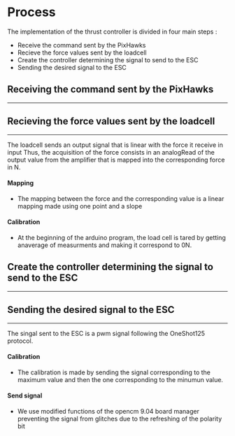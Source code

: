# Process

The implementation of the thrust controller is divided in four main steps :  
* Receive the command sent by the PixHawks
* Recieve the force values sent by the loadcell
* Create the controller determining the signal to send to the ESC
* Sending the desired signal to the ESC


## Receiving the command sent by the PixHawks
---

## Recieving the force values sent by the loadcell
---
The loadcell sends an output signal that is linear with the force it receive in input
Thus, the acquisition of the force consists in an analogRead of the output value from the amplifier that is mapped into the corresponding force in N.

#### Mapping  
* The mapping between the force and the corresponding value is a linear mapping made using one point and a slope

#### Calibration  
* At the beginning of the arduino program, the load cell is tared by getting anaverage of measurments and making it correspond to 0N.



## Create the controller determining the signal to send to the ESC
---





## Sending the desired signal to the ESC 
---
The singal sent to the ESC 
is a pwm signal following the OneShot125 protocol.



#### Calibration  
* The calibration is made by sending the signal corresponding to the maximum value and then the one corresponding to the minumun value. 



#### Send signal

* We use modified functions of the opencm 9.04 board manager preventing the signal from glitches due to the refreshing of the polarity bit

